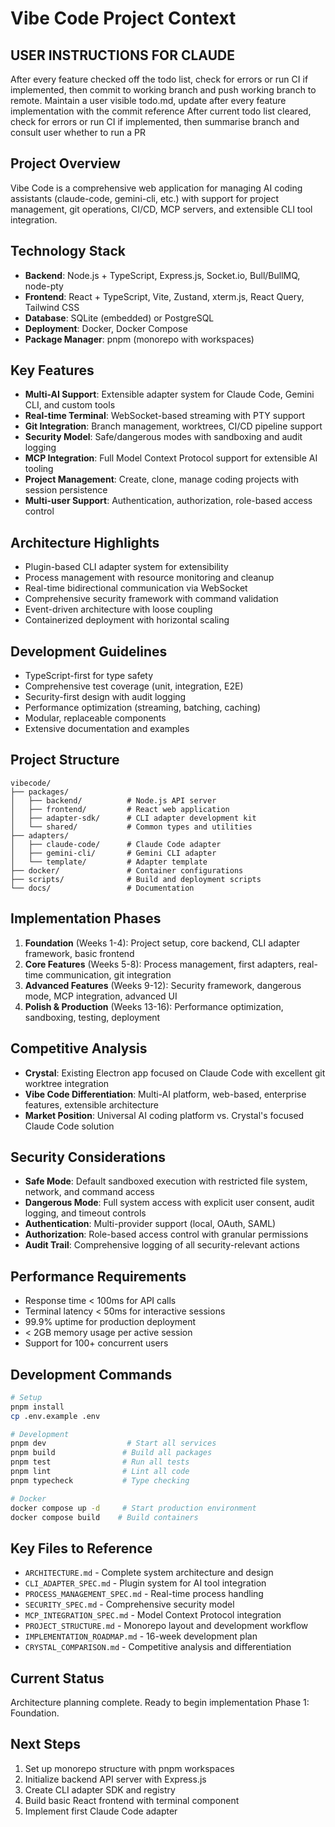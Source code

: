 # Vibe Code Project Context

## USER INSTRUCTIONS FOR CLAUDE
After every feature checked off the todo list, check for errors or run CI if implemented, then commit to working branch and push working branch to remote.
Maintain a user visible todo.md, update after every feature implementation with the commit reference
After current todo list cleared, check for errors or run CI if implemented, then summarise branch and consult user whether to run a PR

## Project Overview
Vibe Code is a comprehensive web application for managing AI coding assistants (claude-code, gemini-cli, etc.) with support for project management, git operations, CI/CD, MCP servers, and extensible CLI tool integration.

## Technology Stack
- **Backend**: Node.js + TypeScript, Express.js, Socket.io, Bull/BullMQ, node-pty
- **Frontend**: React + TypeScript, Vite, Zustand, xterm.js, React Query, Tailwind CSS
- **Database**: SQLite (embedded) or PostgreSQL
- **Deployment**: Docker, Docker Compose
- **Package Manager**: pnpm (monorepo with workspaces)

## Key Features
- **Multi-AI Support**: Extensible adapter system for Claude Code, Gemini CLI, and custom tools
- **Real-time Terminal**: WebSocket-based streaming with PTY support
- **Git Integration**: Branch management, worktrees, CI/CD pipeline support
- **Security Model**: Safe/dangerous modes with sandboxing and audit logging
- **MCP Integration**: Full Model Context Protocol support for extensible AI tooling
- **Project Management**: Create, clone, manage coding projects with session persistence
- **Multi-user Support**: Authentication, authorization, role-based access control

## Architecture Highlights
- Plugin-based CLI adapter system for extensibility
- Process management with resource monitoring and cleanup
- Real-time bidirectional communication via WebSocket
- Comprehensive security framework with command validation
- Event-driven architecture with loose coupling
- Containerized deployment with horizontal scaling

## Development Guidelines
- TypeScript-first for type safety
- Comprehensive test coverage (unit, integration, E2E)
- Security-first design with audit logging
- Performance optimization (streaming, batching, caching)
- Modular, replaceable components
- Extensive documentation and examples

## Project Structure
```
vibecode/
├── packages/
│   ├── backend/          # Node.js API server
│   ├── frontend/         # React web application
│   ├── adapter-sdk/      # CLI adapter development kit
│   └── shared/           # Common types and utilities
├── adapters/
│   ├── claude-code/      # Claude Code adapter
│   ├── gemini-cli/       # Gemini CLI adapter
│   └── template/         # Adapter template
├── docker/               # Container configurations
├── scripts/              # Build and deployment scripts
└── docs/                 # Documentation
```

## Implementation Phases
1. **Foundation** (Weeks 1-4): Project setup, core backend, CLI adapter framework, basic frontend
2. **Core Features** (Weeks 5-8): Process management, first adapters, real-time communication, git integration
3. **Advanced Features** (Weeks 9-12): Security framework, dangerous mode, MCP integration, advanced UI
4. **Polish & Production** (Weeks 13-16): Performance optimization, sandboxing, testing, deployment

## Competitive Analysis
- **Crystal**: Existing Electron app focused on Claude Code with excellent git worktree integration
- **Vibe Code Differentiation**: Multi-AI platform, web-based, enterprise features, extensible architecture
- **Market Position**: Universal AI coding platform vs. Crystal's focused Claude Code solution

## Security Considerations
- **Safe Mode**: Default sandboxed execution with restricted file system, network, and command access
- **Dangerous Mode**: Full system access with explicit user consent, audit logging, and timeout controls
- **Authentication**: Multi-provider support (local, OAuth, SAML)
- **Authorization**: Role-based access control with granular permissions
- **Audit Trail**: Comprehensive logging of all security-relevant actions

## Performance Requirements
- Response time < 100ms for API calls
- Terminal latency < 50ms for interactive sessions
- 99.9% uptime for production deployment
- < 2GB memory usage per active session
- Support for 100+ concurrent users

## Development Commands
```bash
# Setup
pnpm install
cp .env.example .env

# Development
pnpm dev                  # Start all services
pnpm build               # Build all packages
pnpm test                # Run all tests
pnpm lint                # Lint all code
pnpm typecheck           # Type checking

# Docker
docker compose up -d     # Start production environment
docker compose build    # Build containers
```

## Key Files to Reference
- `ARCHITECTURE.md` - Complete system architecture and design
- `CLI_ADAPTER_SPEC.md` - Plugin system for AI tool integration
- `PROCESS_MANAGEMENT_SPEC.md` - Real-time process handling
- `SECURITY_SPEC.md` - Comprehensive security model
- `MCP_INTEGRATION_SPEC.md` - Model Context Protocol integration
- `PROJECT_STRUCTURE.md` - Monorepo layout and development workflow
- `IMPLEMENTATION_ROADMAP.md` - 16-week development plan
- `CRYSTAL_COMPARISON.md` - Competitive analysis and differentiation

## Current Status
Architecture planning complete. Ready to begin implementation Phase 1: Foundation.

## Next Steps
1. Set up monorepo structure with pnpm workspaces
2. Initialize backend API server with Express.js
3. Create CLI adapter SDK and registry
4. Build basic React frontend with terminal component
5. Implement first Claude Code adapter